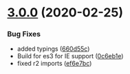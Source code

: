 # [3.0.0](https://github.com/totalpave/regression-js/compare/2.0.1...3.0.0) (2020-02-25)


### Bug Fixes

* added typings ([660d55c](https://github.com/totalpave/regression-js/commit/660d55c9d9afdaa66cfe9476b3243a700b0596f5))
* Build for es3 for IE support ([0c6eb1e](https://github.com/totalpave/regression-js/commit/0c6eb1ef2e5f2e598a51d8ef52982578357be3a4))
* fixed r2 imports ([ef6e7bc](https://github.com/totalpave/regression-js/commit/ef6e7bceb12f37607298d7dda73f21dca51534e5))


